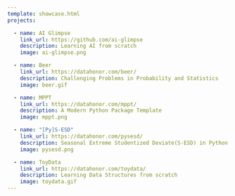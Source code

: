 ```yaml
---
template: showcase.html
projects:

  - name: AI Glimpse
    link_url: https://github.com/ai-glimpse
    description: Learning AI from scratch
    image: ai-glimpse.png

  - name: Beer
    link_url: https://datahonor.com/beer/
    description: Challenging Problems in Probability and Statistics
    image: beer.gif

  - name: MPPT
    link_url: https://datahonor.com/mppt/
    description: A Modern Python Package Template
    image: mppt.png

  - name: "[Py]S-ESD"
    link_url: https://datahonor.com/pysesd/
    description: Seasonal Extreme Studentized Deviate(S-ESD) in Python
    image: pysesd.png

  - name: ToyData
    link_url: https://datahonor.com/toydata/
    description: Learning Data Structures from scratch
    image: toydata.gif
---
```

